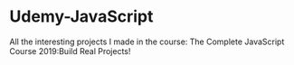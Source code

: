 # Udemy-JavaScript
All the interesting projects I made in the course: The Complete JavaScript Course 2019:Build Real Projects! 

